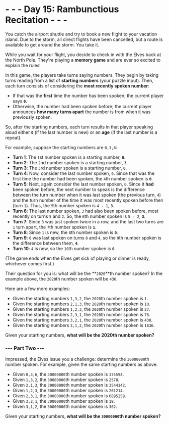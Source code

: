 # - - - Day 15: Rambunctious Recitation - - -

You catch the airport shuttle and try to book a new flight to your vacation island. Due to the storm, all direct flights have been cancelled, but a route is available to get around the storm. You take it.

While you wait for your flight, you decide to check in with the Elves back at the North Pole. They're playing a **memory game** and are ever so excited to explain the rules!

In this game, the players take turns saying numbers. They begin by taking turns reading from a list of **starting numbers** (your puzzle input). Then, each turn consists of considering the **most recently spoken number**:

* If that was the **first** time the number has been spoken, the current player says **``0``**.
* Otherwise, the number had been spoken before; the current player announces **how many turns apart** the number is from when it was previously spoken.

So, after the starting numbers, each turn results in that player speaking aloud either **``0``** (if the last number is new) or an **age** (if the last number is a repeat).

For example, suppose the starting numbers are ``0,3,6``:

* **Turn 1**: The ``1``st number spoken is a starting number, **``0``**.
* **Turn 2**: The ``2``nd number spoken is a starting number, **``3``**.
* **Turn 3**: The ``3``rd number spoken is a starting number, **``6``**.
* **Turn 4**: Now, consider the last number spoken, ``6``. Since that was the first time the number had been spoken, the ``4``th number spoken is **``0``**.
* **Turn 5**: Next, again consider the last number spoken, ``0``. Since it **had** been spoken before, the next number to speak is the difference between the turn number when it was last spoken (the previous turn, ``4``) and the turn number of the time it was most recently spoken before then (turn ``1``). Thus, the ``5``th number spoken is ``4 - 1``, **``3``**.
* **Turn 6**: The last number spoken, ``3`` had also been spoken before, most recently on turns ``5`` and ``2``. So, the ``6``th number spoken is ``5 - 2``, **``3``**.
* **Turn 7**: Since ``3`` was just spoken twice in a row, and the last two turns are ``1`` turn apart, the ``7``th number spoken is **``1``**.
* **Turn 8**: Since ``1`` is new, the ``8``th number spoken is **``0``**.
* **Turn 9**: ``0`` was last spoken on turns ``8`` and ``4``, so the ``9``th number spoken is the difference between them, **``4``**.
* **Turn 10**: ``4`` is new, so the ``10``th number spoken is **``0``**.

(The game ends when the Elves get sick of playing or dinner is ready, whichever comes first.)

Their question for you is: what will be the **``2020``**th number spoken? In the example above, the ``2020``th number spoken will be ``436``.

Here are a few more examples:

* Given the starting numbers ``1,3,2``, the ``2020``th number spoken is ``1``.
* Given the starting numbers ``2,1,3``, the ``2020``th number spoken is ``10``.
* Given the starting numbers ``1,2,3``, the ``2020``th number spoken is ``27``.
* Given the starting numbers ``2,3,1``, the ``2020``th number spoken is ``78``.
* Given the starting numbers ``3,2,1``, the ``2020``th number spoken is ``438``.
* Given the starting numbers ``3,1,2``, the ``2020``th number spoken is ``1836``.

Given your starting numbers, **what will be the 2020th number spoken?**


### --- Part Two ---

Impressed, the Elves issue you a challenge: determine the ``30000000``th number spoken. For example, given the same starting numbers as above:

* Given ``0,3,6``, the ``30000000``th number spoken is ``175594``.
* Given ``1,3,2``, the ``30000000``th number spoken is ``2578``.
* Given ``2,1,3``, the ``30000000``th number spoken is ``3544142``.
* Given ``1,2,3``, the ``30000000``th number spoken is ``261214``.
* Given ``2,3,1``, the ``30000000``th number spoken is ``6895259``.
* Given ``3,2,1``, the ``30000000``th number spoken is ``18``.
* Given ``3,1,2``, the ``30000000``th number spoken is ``362``.

Given your starting numbers, **what will be the ``30000000``th number spoken?**
